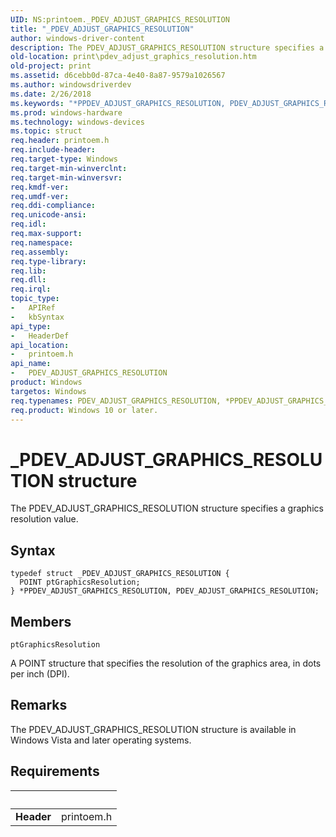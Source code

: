 ```yaml
---
UID: NS:printoem._PDEV_ADJUST_GRAPHICS_RESOLUTION
title: "_PDEV_ADJUST_GRAPHICS_RESOLUTION"
author: windows-driver-content
description: The PDEV_ADJUST_GRAPHICS_RESOLUTION structure specifies a graphics resolution value.
old-location: print\pdev_adjust_graphics_resolution.htm
old-project: print
ms.assetid: d6cebb0d-87ca-4e40-8a87-9579a1026567
ms.author: windowsdriverdev
ms.date: 2/26/2018
ms.keywords: "*PPDEV_ADJUST_GRAPHICS_RESOLUTION, PDEV_ADJUST_GRAPHICS_RESOLUTION, PDEV_ADJUST_GRAPHICS_RESOLUTION structure [Print Devices], PPDEV_ADJUST_GRAPHICS_RESOLUTION, PPDEV_ADJUST_GRAPHICS_RESOLUTION structure pointer [Print Devices], _PDEV_ADJUST_GRAPHICS_RESOLUTION, print.pdev_adjust_graphics_resolution, print_unidrv-pscript_rendering_4e6d42c6-744c-4451-85a3-f5769c0ebfd3.xml, printoem/PDEV_ADJUST_GRAPHICS_RESOLUTION, printoem/PPDEV_ADJUST_GRAPHICS_RESOLUTION"
ms.prod: windows-hardware
ms.technology: windows-devices
ms.topic: struct
req.header: printoem.h
req.include-header: 
req.target-type: Windows
req.target-min-winverclnt: 
req.target-min-winversvr: 
req.kmdf-ver: 
req.umdf-ver: 
req.ddi-compliance: 
req.unicode-ansi: 
req.idl: 
req.max-support: 
req.namespace: 
req.assembly: 
req.type-library: 
req.lib: 
req.dll: 
req.irql: 
topic_type:
-	APIRef
-	kbSyntax
api_type:
-	HeaderDef
api_location:
-	printoem.h
api_name:
-	PDEV_ADJUST_GRAPHICS_RESOLUTION
product: Windows
targetos: Windows
req.typenames: PDEV_ADJUST_GRAPHICS_RESOLUTION, *PPDEV_ADJUST_GRAPHICS_RESOLUTION
req.product: Windows 10 or later.
---
```


# _PDEV_ADJUST_GRAPHICS_RESOLUTION structure
The PDEV_ADJUST_GRAPHICS_RESOLUTION structure specifies a graphics resolution value.

## Syntax
```
typedef struct _PDEV_ADJUST_GRAPHICS_RESOLUTION {
  POINT ptGraphicsResolution;
} *PPDEV_ADJUST_GRAPHICS_RESOLUTION, PDEV_ADJUST_GRAPHICS_RESOLUTION;
```

## Members


`ptGraphicsResolution`

A POINT structure that specifies the resolution of the graphics area, in dots per inch (DPI).

## Remarks
The PDEV_ADJUST_GRAPHICS_RESOLUTION structure is available in Windows Vista and later operating systems.

## Requirements
| &nbsp; | &nbsp; |
| ---- |:---- |
| **Header** | printoem.h |
